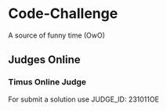 # Code-Challenge
A source of funny time (OwO)

## Judges Online

### Timus Online Judge
For submit a solution use JUDGE_ID: 231011OE
